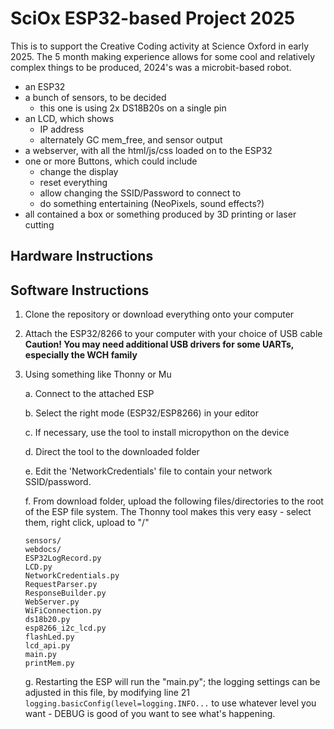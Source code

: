 # SciOx ESP32-based Project 2025 #

This is to support the Creative Coding activity at Science Oxford in early 2025.
The 5 month making experience allows for some cool and relatively complex things to be produced, 2024's was a microbit-based robot.

* an ESP32
* a bunch of sensors, to be decided 
	* this one is using 2x DS18B20s on a single pin
* an LCD, which shows
	* IP address
	* alternately GC mem_free, and sensor output
* a webserver, with all the html/js/css loaded on to the ESP32
* one or more Buttons, which could include
	* change the display
	* reset everything
	* allow changing the SSID/Password to connect to
	* do something entertaining (NeoPixels, sound effects?)
* all contained a box or something produced by 3D printing or laser cutting

## Hardware Instructions ##
## Software Instructions ##

1.	Clone the repository or download everything onto your computer
2.	Attach the ESP32/8266 to your computer with your choice of USB cable
   	**Caution! You may need additional USB drivers for some UARTs, especially the WCH family**
4.	Using something like Thonny or Mu

	 a.		Connect to the attached ESP

  	 b.		Select the right mode (ESP32/ESP8266) in your editor

   	 c.		If necessary, use the tool to install micropython on the device 

   	 d. 		Direct the tool to the downloaded folder
	 
	 e.		Edit the 'NetworkCredentials' file to contain your network SSID/password.

	 f.		From download folder, upload the following files/directories to the root of the ESP file system. The Thonny tool makes this very easy - select them, right click, upload to "/"
	

		sensors/
		webdocs/
		ESP32LogRecord.py
		LCD.py
		NetworkCredentials.py
		RequestParser.py
		ResponseBuilder.py
		WebServer.py
		WiFiConnection.py
		ds18b20.py
		esp8266_i2c_lcd.py
		flashLed.py
		lcd_api.py
		main.py
		printMem.py
	 
	 g.		Restarting the ESP will run the "main.py"; the logging settings can be adjusted in this file, by modifying line 21 `logging.basicConfig(level=logging.INFO...` to use whatever level you want - DEBUG is good of you want to see what's happening.
	 
